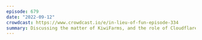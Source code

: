 ```yaml
---
episode: 679
date: "2022-09-12"
crowdcast: https://www.crowdcast.io/e/in-lieu-of-fun-episode-334
summary: Discussing the matter of KiwiFarms, and the role of Cloudflare as a gatekeeper
---
```

